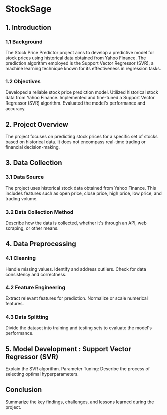 # StockSage

## 1. Introduction

### 1.1 Background
The Stock Price Predictor project aims to develop a predictive model for stock prices using historical data obtained from Yahoo Finance. The prediction algorithm employed is the Support Vector Regressor (SVR), a machine learning technique known for its effectiveness in regression tasks.

### 1.2 Objectives
Developed a reliable stock price prediction model.
Utilized historical stock data from Yahoo Finance.
Implemented and fine-tuned a Support Vector Regressor (SVR) algorithm.
Evaluated the model's performance and accuracy.

## 2. Project Overview
The project focuses on predicting stock prices for a specific set of stocks based on historical data. It does not encompass real-time trading or financial decision-making.

## 3. Data Collection

### 3.1 Data Source
The project uses historical stock data obtained from Yahoo Finance. This includes features such as open price, close price, high price, low price, and trading volume.

### 3.2 Data Collection Method
Describe how the data is collected, whether it's through an API, web scraping, or other means.

## 4. Data Preprocessing
### 4.1 Cleaning
Handle missing values.
Identify and address outliers.
Check for data consistency and correctness.
### 4.2 Feature Engineering
Extract relevant features for prediction.
Normalize or scale numerical features.
### 4.3 Data Splitting
Divide the dataset into training and testing sets to evaluate the model's performance.

## 5. Model Development : Support Vector Regressor (SVR)
Explain the SVR algorithm.
Parameter Tuning: Describe the process of selecting optimal hyperparameters.

## Conclusion
Summarize the key findings, challenges, and lessons learned during the project.




